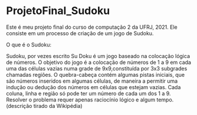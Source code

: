# ProjetoFinal_Sudoku
Este é meu projeto final do curso de computação 2 da UFRJ, 2021. Ele consiste em um processo de criação de um jogo de Sudoku.

O que é o Sudoku:

Sudoku, por vezes escrito Su Doku é um jogo baseado na colocação lógica de números. O objetivo do jogo é a colocação de números de 1 a 9 em cada uma das células vazias numa grade de 9x9,constituída por 3x3 subgrades chamadas regiões. O quebra-cabeça contém algumas pistas iniciais, que são números inseridos em algumas células, de maneira a permitir uma indução ou dedução dos números em células que estejam vazias. Cada coluna, linha e região só pode ter um número de cada um dos 1 a 9. Resolver o problema requer apenas raciocínio lógico e algum tempo. (descrição tirado da Wikipédia)

